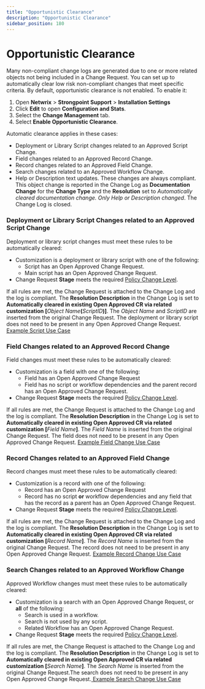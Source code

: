 ```yaml
---
title: "Opportunistic Clearance"
description: "Opportunistic Clearance"
sidebar_position: 180
---
```


# Opportunistic Clearance

Many non-compliant change logs are generated due to one or more related objects not being included
in a Change Request. You can set up to automatically clear low risk non-compliant changes that meet
specific criteria. By default, opportunistic clearance is not enabled. To enable it:

1. Open **Netwrix** > **Strongpoint Support** > **Installation Settings**
2. Click **Edit** to open **Configuration and Stats**.
3. Select the **Change Management** tab.
4. Select **Enable Opportunistic Clearance**.

Automatic clearance applies in these cases:

- Deployment or Library Script changes related to an Approved Script Change.
- Field changes related to an Approved Record Change.
- Record changes related to an Approved Field Change.
- Search changes related to an Approved Workflow Change.
- Help or Description text updates. These changes are always compliant. This object change is
  reported in the Change Log as **Documentation Change** for the **Change Type** and the
  **Resolution** set to _Automatically cleared documentation change. Only Help or Description
  changed_. The Change Log is closed.

### Deployment or Library Script Changes related to an Approved Script Change

Deployment or library script changes must meet these rules to be automatically cleared:

- Customization is a deployment or library script with one of the following:
    - Script has an Open Approved Change Request.
    - Main script has an Open Approved Change Request.
- Change Request **Stage** meets the required [Policy Change Level](/docs/platgovnetsuite/changemanagement/setting_up_policies.md).

If all rules are met, the Change Request is attached to the Change Log and the log is compliant. The
**Resolution Description** in the Change Log is set to **Automatically cleared in existing Open
Approved CR via related customization [**_Object Name_**(**_ScriptID_**)]**. The _Object Name_ and _ScriptID_ are inserted from the original Change Request. The deployment or library script
does not need to be present in any Open Approved Change Request.
[Example Script Use Case](/docs/platgovnetsuite/changemanagement/opportunisticclearance/example_deploy_script_related_approved_change.md)

### Field Changes related to an Approved Record Change

Field changes must meet these rules to be automatically cleared:

- Customization is a field with one of the following:
    - Field has an Open Approved Change Request
    - Field has no script or workflow dependencies and the parent record has an Open Approved Change
      Request.
- Change Request **Stage** meets the required [Policy Change Level](/docs/platgovnetsuite/changemanagement/setting_up_policies.md).

If all rules are met, the Change Request is attached to the Change Log and the log is compliant. The
**Resolution Description** in the Change Log is set to **Automatically cleared in existing Open Approved CR via related customization [**_Field Name_**]**. The _Field Name_ is inserted from the
original Change Request. The field does not need to be present in any Open Approved Change Request.
[Example Field Change Use Case](/docs/platgovnetsuite/changemanagement/opportunisticclearance/example_field_changes_related_approved_change.md)

### Record Changes related to an Approved Field Change

Record changes must meet these rules to be automatically cleared:

- Customization is a record with one of the following:
    - Record has an Open Approved Change Request
    - Record has no script **or** workflow dependencies and any field that has the record as a
      parent has an Open Approved Change Request.
- Change Request **Stage** meets the required [Policy Change Level](/docs/platgovnetsuite/changemanagement/setting_up_policies.md).

If all rules are met, the Change Request is attached to the Change Log and the log is compliant. The
**Resolution Description** in the Change Log is set to **Automatically cleared in existing Open Approved CR via related customization [**_Record Name_**]**. The _Record Name_ is inserted from
the original Change Request. The record does not need to be present in any Open Approved Change
Request. [Example Record Change Use Case](/docs/platgovnetsuite/changemanagement/opportunisticclearance/example_record_changes_related_approved_change.md)

### Search Changes related to an Approved Workflow Change

Approved Workflow changes must meet these rules to be automatically cleared:

- Customization is a search with an Open Approved Change Request, or **all** of the following:
    - Search is used in a workflow.
    - Search is not used by any script.
    - Related Workflow has an Open Approved Change Request.
- Change Request **Stage** meets the required [Policy Change Level](/docs/platgovnetsuite/changemanagement/setting_up_policies.md).

If all rules are met, the Change Request is attached to the Change Log and the log is compliant. The
**Resolution Description** in the Change Log is set to **Automatically cleared in existing Open Approved CR via related customization [**_Search Name_**]**. The _Search Name_ is inserted
from the original Change Request.The search does not need to be present in any Open Approved Change
Request.[ Example Search Change Use Case](/docs/platgovnetsuite/changemanagement/opportunisticclearance/example_search_changes_related_approved_change.md)
